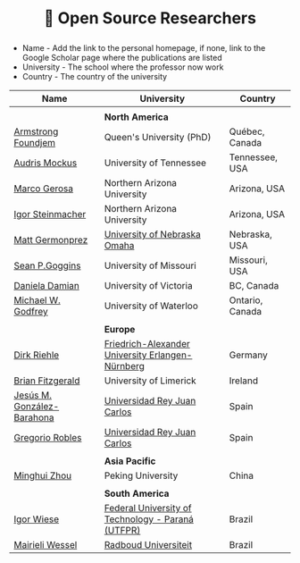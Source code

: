 # <p align="center">📃 Open Source Researchers

- Name -  Add the link to the personal homepage, if none, link to the Google Scholar page where  the publications are listed
- University - The school where the professor now work
- Country - The country of the university


| Name                                                         | University                                               | Country         |
| ------------------------------------------------------------ | -------------------------------------------------------- | --------------- |
||||
|| **North America** ||
| [Armstrong Foundjem](https://scholar.google.com/citations?user=rqEUL5YAAAAJ&hl=en) | Queen's University (PhD)                                 | Québec, Canada  |
| [Audris Mockus](https://mockus.org/)                         | University of Tennessee                                  | Tennessee, USA  |
| [Marco Gerosa](https://scholar.google.com/citations?user=kjtuhEQAAAAJ&hl=zh-CN) | Northern Arizona University                              | Arizona, USA    |
| [Igor Steinmacher](https://www.igor.pro.br/)                 | Northern Arizona University                              | Arizona, USA    |
| [Matt Germonprez](https://www.unomaha.edu/college-of-information-science-and-technology/about/faculty-staff/matt-germonprez.php) | [University of Nebraska Omaha](https://www.unomaha.edu/) | Nebraska, USA   |
| [Sean P.Goggins](https://www.seangoggins.net/)               | University of Missouri                                   | Missouri, USA   |
| [Daniela Damian](https://www.danieladamian.ca/)              | University of Victoria                                   | BC, Canada      |
| [Michael W. Godfrey](https://uwaterloo.ca/computer-science/people-profiles/michael-godfrey) | University of Waterloo                                   | Ontario, Canada |
||||
|| **Europe** ||
| [Dirk Riehle](https://dirkriehle.com/about/)                 | [Friedrich-Alexander University Erlangen-Nürnberg](https://www.fau.de/) | Germany |
| [Brian Fitzgerald](https://lero.ie/people/brian-fitzgerald)  | University of Limerick                                       | Ireland |
| [Jesús M. González-Barahona](https://gsyc.urjc.es/jgb/)      | [Universidad Rey Juan Carlos](http://www.urjc.es/)           | Spain   |
| [Gregorio Robles](https://scholar.google.com/citations?user=BhVjp-UAAAAJ&hl=en) | [Universidad Rey Juan Carlos](http://www.urjc.es/)           | Spain   |
||||
|| **Asia Pacific** ||
| [Minghui Zhou](https://minghuizhou.github.io/) | Peking University | China   |
||||
||**South America**||
| [Igor Wiese](https://igorwiese.com/)                         | [Federal University of Technology - Paraná (UTFPR)](http://cm.utfpr.edu.br/) | Brazil  |
| [Mairieli Wessel](https://mairieli.com/) | [Radboud Universiteit](https://www.ru.nl/) | Brazil |
